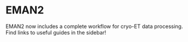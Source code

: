 # EMAN2 
EMAN2 now includes a complete workflow for cryo-ET data processing. Find links to useful guides in the sidebar!
